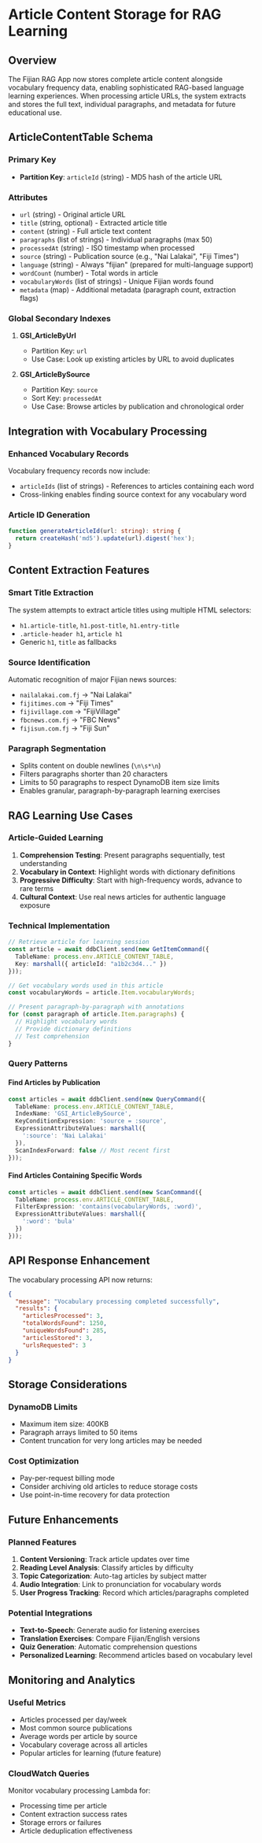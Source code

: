 # Article Content Storage for RAG Learning

## Overview

The Fijian RAG App now stores complete article content alongside vocabulary frequency data, enabling sophisticated RAG-based language learning experiences. When processing article URLs, the system extracts and stores the full text, individual paragraphs, and metadata for future educational use.

## ArticleContentTable Schema

### Primary Key
- **Partition Key**: `articleId` (string) - MD5 hash of the article URL

### Attributes
- `url` (string) - Original article URL
- `title` (string, optional) - Extracted article title
- `content` (string) - Full article text content
- `paragraphs` (list of strings) - Individual paragraphs (max 50)
- `processedAt` (string) - ISO timestamp when processed
- `source` (string) - Publication source (e.g., "Nai Lalakai", "Fiji Times")
- `language` (string) - Always "fijian" (prepared for multi-language support)
- `wordCount` (number) - Total words in article
- `vocabularyWords` (list of strings) - Unique Fijian words found
- `metadata` (map) - Additional metadata (paragraph count, extraction flags)

### Global Secondary Indexes

1. **GSI_ArticleByUrl**
   - Partition Key: `url`
   - Use Case: Look up existing articles by URL to avoid duplicates

2. **GSI_ArticleBySource**
   - Partition Key: `source`
   - Sort Key: `processedAt`
   - Use Case: Browse articles by publication and chronological order

## Integration with Vocabulary Processing

### Enhanced Vocabulary Records
Vocabulary frequency records now include:
- `articleIds` (list of strings) - References to articles containing each word
- Cross-linking enables finding source context for any vocabulary word

### Article ID Generation
```typescript
function generateArticleId(url: string): string {
  return createHash('md5').update(url).digest('hex');
}
```

## Content Extraction Features

### Smart Title Extraction
The system attempts to extract article titles using multiple HTML selectors:
- `h1.article-title`, `h1.post-title`, `h1.entry-title`
- `.article-header h1`, `article h1`
- Generic `h1`, `title` as fallbacks

### Source Identification
Automatic recognition of major Fijian news sources:
- `nailalakai.com.fj` → "Nai Lalakai"
- `fijitimes.com` → "Fiji Times"
- `fijivillage.com` → "FijiVillage"
- `fbcnews.com.fj` → "FBC News"
- `fijisun.com.fj` → "Fiji Sun"

### Paragraph Segmentation
- Splits content on double newlines (`\n\s*\n`)
- Filters paragraphs shorter than 20 characters
- Limits to 50 paragraphs to respect DynamoDB item size limits
- Enables granular, paragraph-by-paragraph learning exercises

## RAG Learning Use Cases

### Article-Guided Learning
1. **Comprehension Testing**: Present paragraphs sequentially, test understanding
2. **Vocabulary in Context**: Highlight words with dictionary definitions
3. **Progressive Difficulty**: Start with high-frequency words, advance to rare terms
4. **Cultural Context**: Use real news articles for authentic language exposure

### Technical Implementation
```typescript
// Retrieve article for learning session
const article = await ddbClient.send(new GetItemCommand({
  TableName: process.env.ARTICLE_CONTENT_TABLE,
  Key: marshall({ articleId: "a1b2c3d4..." })
}));

// Get vocabulary words used in this article
const vocabularyWords = article.Item.vocabularyWords;

// Present paragraph-by-paragraph with annotations
for (const paragraph of article.Item.paragraphs) {
  // Highlight vocabulary words
  // Provide dictionary definitions
  // Test comprehension
}
```

### Query Patterns

#### Find Articles by Publication
```typescript
const articles = await ddbClient.send(new QueryCommand({
  TableName: process.env.ARTICLE_CONTENT_TABLE,
  IndexName: 'GSI_ArticleBySource',
  KeyConditionExpression: 'source = :source',
  ExpressionAttributeValues: marshall({
    ':source': 'Nai Lalakai'
  }),
  ScanIndexForward: false // Most recent first
}));
```

#### Find Articles Containing Specific Words
```typescript
const articles = await ddbClient.send(new ScanCommand({
  TableName: process.env.ARTICLE_CONTENT_TABLE,
  FilterExpression: 'contains(vocabularyWords, :word)',
  ExpressionAttributeValues: marshall({
    ':word': 'bula'
  })
}));
```

## API Response Enhancement

The vocabulary processing API now returns:
```json
{
  "message": "Vocabulary processing completed successfully",
  "results": {
    "articlesProcessed": 3,
    "totalWordsFound": 1250,
    "uniqueWordsFound": 285,
    "articlesStored": 3,
    "urlsRequested": 3
  }
}
```

## Storage Considerations

### DynamoDB Limits
- Maximum item size: 400KB
- Paragraph arrays limited to 50 items
- Content truncation for very long articles may be needed

### Cost Optimization
- Pay-per-request billing mode
- Consider archiving old articles to reduce storage costs
- Use point-in-time recovery for data protection

## Future Enhancements

### Planned Features
1. **Content Versioning**: Track article updates over time
2. **Reading Level Analysis**: Classify articles by difficulty
3. **Topic Categorization**: Auto-tag articles by subject matter
4. **Audio Integration**: Link to pronunciation for vocabulary words
5. **User Progress Tracking**: Record which articles/paragraphs completed

### Potential Integrations
- **Text-to-Speech**: Generate audio for listening exercises
- **Translation Exercises**: Compare Fijian/English versions
- **Quiz Generation**: Automatic comprehension questions
- **Personalized Learning**: Recommend articles based on vocabulary level

## Monitoring and Analytics

### Useful Metrics
- Articles processed per day/week
- Most common source publications
- Average words per article by source
- Vocabulary coverage across all articles
- Popular articles for learning (future feature)

### CloudWatch Queries
Monitor vocabulary processing Lambda for:
- Processing time per article
- Content extraction success rates
- Storage errors or failures
- Article deduplication effectiveness